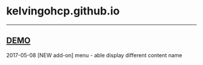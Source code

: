 # kelvingohcp.github.io
--------
[DEMO](https://kelvingohcp.github.io)
--------
2017-05-08
[NEW add-on]
 menu - able display different content name 